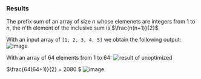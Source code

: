 ### Results

The prefix sum of an array of size $n$ whose elemenets are integers from 1 to $n$, the $n$'th element of the inclusive sum is $\frac{n(n+1)}{2}$

With an input array of ```[1, 2, 3, 4, 5]``` we obtain the following output:
![image](https://github.com/user-attachments/assets/8107ee44-7c79-4bce-82ab-358e5ed05097)

With an array of 64 elements from 1 to 64: 
![result of unoptimized](https://github.com/user-attachments/assets/5a2e53b8-e3b8-4434-9627-afd1eb11b483)

$\frac{64(64+1)}{2} = 2080 $
![image](https://github.com/user-attachments/assets/e8a179c0-7d85-4264-8352-a8d2f421d3e9)
